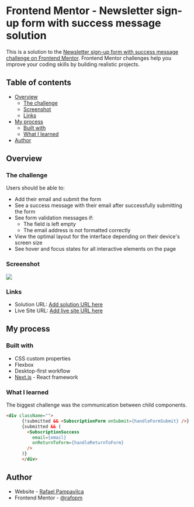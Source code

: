 # Frontend Mentor - Newsletter sign-up form with success message solution

This is a solution to the [Newsletter sign-up form with success message challenge on Frontend Mentor](https://www.frontendmentor.io/challenges/newsletter-signup-form-with-success-message-3FC1AZbNrv). Frontend Mentor challenges help you improve your coding skills by building realistic projects.

## Table of contents

- [Overview](#overview)
  - [The challenge](#the-challenge)
  - [Screenshot](#screenshot)
  - [Links](#links)
- [My process](#my-process)
  - [Built with](#built-with)
  - [What I learned](#what-i-learned)
- [Author](#author)


## Overview

### The challenge

Users should be able to:

- Add their email and submit the form
- See a success message with their email after successfully submitting the form
- See form validation messages if:
  - The field is left empty
  - The email address is not formatted correctly
- View the optimal layout for the interface depending on their device's screen size
- See hover and focus states for all interactive elements on the page

### Screenshot

![](./screenshot.jpg)


### Links

- Solution URL: [Add solution URL here](https://github.com/rafopm/newsletter-sign-up-with-success-message-main)
- Live Site URL: [Add live site URL here](https://newsletter-sign-up-success.netlify.app/)

## My process

### Built with

- CSS custom properties
- Flexbox
- Desktop-first workflow
- [Next.js](https://nextjs.org/) - React framework

### What I learned

The biggest challenge was the communication between child components.

```html
<div className="">
      {!submitted && <SubscriptionForm onSubmit={handleFormSubmit} />}
      {submitted && (
        <SubscriptionSuccess
          email={email}
          onReturnToForm={handleReturnToForm}
        />
      )}
      </div>
```

## Author

- Website - [Rafael Pampavilca](https://rafopm.netlify.app/m)
- Frontend Mentor - [@rafopm](https://www.frontendmentor.io/profile/rafopm)


